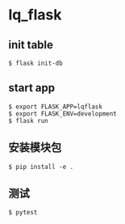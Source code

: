 # lq_flask

## init table
```shell
$ flask init-db
```

## start app
```shell
$ export FLASK_APP=lqflask
$ export FLASK_ENV=development
$ flask run
```

## 安装模块包
```shell
$ pip install -e .
```

## 测试

```shell
$ pytest
```